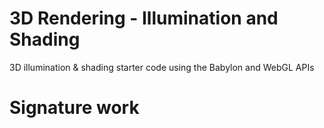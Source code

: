 # 3D Rendering - Illumination and Shading
3D illumination &amp; shading starter code using the Babylon and WebGL APIs

# Signature work
<!--
Project 3: cg-illumination
- https://jacklandwer.github.io/cg-illumination/
- Site that does Gouraud shading and Phong shading on different scenes that contain shapes.
- There are multiple scenes that include height-maps and each have different shape models on them.
- There are multiple lighting sources with different color and light attributes, which can be translated from keyboard input.
- To run this project, you just have to go to the link since its live on GitHub.
- You can use the mouse to drag the view around the scene. 
- The WASDRF keys will translate the different light sources about the scene. 
- You can use the dropdown menu to switch between scenes, between using Gouraud and Phong shading/illumination, and switch between the different light sources. 
- The height displacement slider alters the height of the height-map in the scene. 

-->

